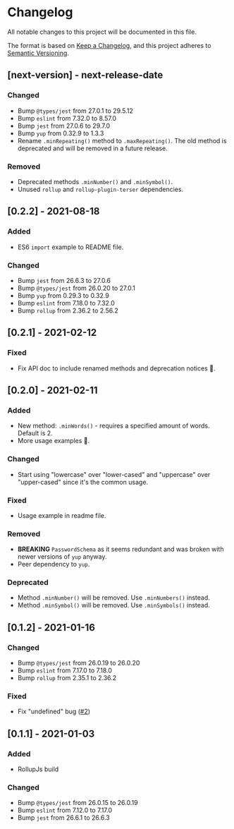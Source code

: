 # Changelog
All notable changes to this project will be documented in this file.

The format is based on [Keep a Changelog](https://keepachangelog.com/en/1.0.0/),
and this project adheres to [Semantic Versioning](https://semver.org/spec/v2.0.0.html).

## [next-version] - next-release-date
### Changed
* Bump `@types/jest` from 27.0.1 to 29.5.12
* Bump `eslint` from 7.32.0 to 8.57.0
* Bump `jest` from 27.0.6 to 29.7.0
* Bump `yup` from 0.32.9 to 1.3.3
* Rename `.minRepeating()` method to `.maxRepeating()`. The old method is deprecated and will be removed in a future release.

### Removed
* Deprecated methods `.minNumber()` and `.minSymbol()`.
* Unused `rollup` and `rollup-plugin-terser` dependencies.

## [0.2.2] - 2021-08-18
### Added
- ES6 `import` example to README file.
### Changed
- Bump `jest` from 26.6.3 to 27.0.6
- Bump `@types/jest` from 26.0.20 to 27.0.1
- Bump `yup` from 0.29.3 to 0.32.9
- Bump `eslint` from 7.18.0 to 7.32.0
- Bump `rollup` from 2.36.2 to 2.56.2

## [0.2.1] - 2021-02-12
### Fixed
- Fix API doc to include renamed methods and deprecation notices 🤦.

## [0.2.0] - 2021-02-11
### Added
- New method: `.minWords()` - requires a specified amount of words. Default is 2.
- More usage examples 🎉.
### Changed
- Start using "lowercase" over "lower-cased" and "uppercase" over "upper-cased" since it's the common usage.
### Fixed
- Usage example in readme file.
### Removed
- **BREAKING** `PasswordSchema` as it seems redundant and was broken with newer versions of `yup` anyway.
- Peer dependency to `yup`.
### Deprecated
- Method `.minNumber()` will be removed. Use `.minNumbers()` instead.
- Method `.minSymbol()` will be removed. Use `.minSymbols()` instead.

## [0.1.2] - 2021-01-16
### Changed
- Bump `@types/jest` from 26.0.19 to 26.0.20
- Bump `eslint` from 7.17.0 to 7.18.0
- Bump `rollup` from 2.35.1 to 2.36.2
### Fixed
- Fix "undefined" bug ([#2](https://github.com/knicola/yup-password/issues/2))

## [0.1.1] - 2021-01-03
### Added
- RollupJs build
### Changed
- Bump `@types/jest` from 26.0.15 to 26.0.19
- Bump `eslint` from 7.12.0 to 7.17.0
- Bump `jest` from 26.6.1 to 26.6.3
